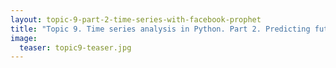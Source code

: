 ```yaml
---
layout: topic-9-part-2-time-series-with-facebook-prophet
title: "Topic 9. Time series analysis in Python. Part 2. Predicting future with Facebook Prophet"
image:
  teaser: topic9-teaser.jpg
---
```

